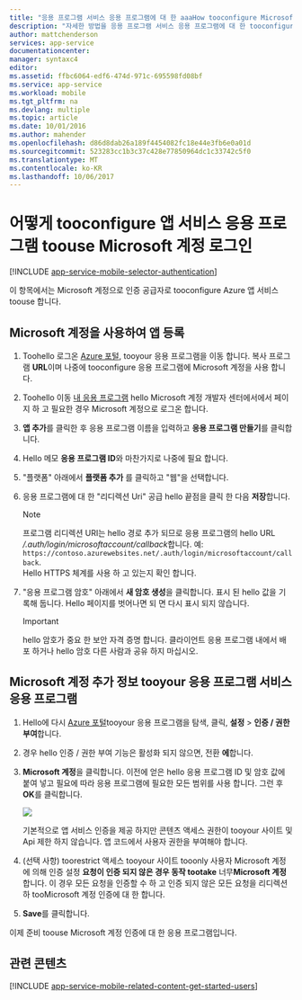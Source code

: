 ```yaml
---
title: "응용 프로그램 서비스 응용 프로그램에 대 한 aaaHow tooconfigure Microsoft 계정 인증"
description: "자세한 방법을 응용 프로그램 서비스 응용 프로그램에 대 한 tooconfigure Microsoft 계정을 인증 합니다."
author: mattchenderson
services: app-service
documentationcenter: 
manager: syntaxc4
editor: 
ms.assetid: ffbc6064-edf6-474d-971c-695598fd08bf
ms.service: app-service
ms.workload: mobile
ms.tgt_pltfrm: na
ms.devlang: multiple
ms.topic: article
ms.date: 10/01/2016
ms.author: mahender
ms.openlocfilehash: d86d8dab26a189f4454082fc18e44e3fb6e0a01d
ms.sourcegitcommit: 523283cc1b3c37c428e77850964dc1c33742c5f0
ms.translationtype: MT
ms.contentlocale: ko-KR
ms.lasthandoff: 10/06/2017
---
```

# <a name="how-tooconfigure-your-app-service-application-toouse-microsoft-account-login"></a>어떻게 tooconfigure 앱 서비스 응용 프로그램 toouse Microsoft 계정 로그인
[!INCLUDE [app-service-mobile-selector-authentication](../../includes/app-service-mobile-selector-authentication.md)]

이 항목에서는 Microsoft 계정으로 인증 공급자로 tooconfigure Azure 앱 서비스 toouse 합니다. 

## <a name="register-microsoft-account"> </a>Microsoft 계정을 사용하여 앱 등록
1. Toohello 로그온 [Azure 포털], tooyour 응용 프로그램을 이동 합니다. 복사 프로그램 **URL**이며 나중에 tooconfigure 응용 프로그램에 Microsoft 계정을 사용 합니다.
2. Toohello 이동 [내 응용 프로그램] hello Microsoft 계정 개발자 센터에서에서 페이지 하 고 필요한 경우 Microsoft 계정으로 로그온 합니다.
3. **앱 추가**를 클릭한 후 응용 프로그램 이름을 입력하고 **응용 프로그램 만들기**를 클릭합니다.
4. Hello 메모 **응용 프로그램 ID**와 마찬가지로 나중에 필요 합니다. 
5. "플랫폼" 아래에서 **플랫폼 추가** 를 클릭하고 "웹"을 선택합니다.
6. 응용 프로그램에 대 한 "리디렉션 Uri" 공급 hello 끝점을 클릭 한 다음 **저장**합니다. 
   
   > [!NOTE]
   > 프로그램 리디렉션 URI는 hello 경로 추가 되므로 응용 프로그램의 hello URL */.auth/login/microsoftaccount/callback*합니다. 예: `https://contoso.azurewebsites.net/.auth/login/microsoftaccount/callback`.   
   > Hello HTTPS 체계를 사용 하 고 있는지 확인 합니다.
   
7. "응용 프로그램 암호" 아래에서 **새 암호 생성**을 클릭합니다. 표시 된 hello 값을 기록해 둡니다. Hello 페이지를 벗어나면 되 면 다시 표시 되지 않습니다.

    > [!IMPORTANT]
    > hello 암호가 중요 한 보안 자격 증명 합니다. 클라이언트 응용 프로그램 내에서 배포 하거나 hello 암호 다른 사람과 공유 하지 마십시오.

## <a name="secrets"></a>Microsoft 계정 추가 정보 tooyour 응용 프로그램 서비스 응용 프로그램
1. Hello에 다시 [Azure 포털]tooyour 응용 프로그램을 탐색, 클릭, **설정** > **인증 / 권한 부여**합니다.
2. 경우 hello 인증 / 권한 부여 기능은 활성화 되지 않으면, 전환 **에**합니다.
3. **Microsoft 계정**을 클릭합니다. 이전에 얻은 hello 응용 프로그램 ID 및 암호 값에 붙여 넣고 필요에 따라 응용 프로그램에 필요한 모든 범위를 사용 합니다. 그런 후 **OK**를 클릭합니다.
   
    ![][1]
   
    기본적으로 앱 서비스 인증을 제공 하지만 콘텐츠 액세스 권한이 tooyour 사이트 및 Api 제한 하지 않습니다. 앱 코드에서 사용자 권한을 부여해야 합니다.
4. (선택 사항) toorestrict 액세스 tooyour 사이트 tooonly 사용자 Microsoft 계정에 의해 인증 설정 **요청이 인증 되지 않은 경우 동작 tootake** 너무**Microsoft 계정**합니다. 이 경우 모든 요청을 인증할 수 하 고 인증 되지 않은 모든 요청을 리디렉션하 tooMicrosoft 계정 인증에 대 한 합니다.
5. **Save**를 클릭합니다.

이제 준비 toouse Microsoft 계정 인증에 대 한 응용 프로그램입니다.

## <a name="related-content"> </a>관련 콘텐츠
[!INCLUDE [app-service-mobile-related-content-get-started-users](../../includes/app-service-mobile-related-content-get-started-users.md)]

<!-- Images. -->

[0]: ./media/app-service-mobile-how-to-configure-microsoft-authentication/app-service-microsoftaccount-redirect.png
[1]: ./media/app-service-mobile-how-to-configure-microsoft-authentication/mobile-app-microsoftaccount-settings.png

<!-- URLs. -->

[내 응용 프로그램]: http://go.microsoft.com/fwlink/p/?LinkId=262039
[Azure 포털]: https://portal.azure.com/
